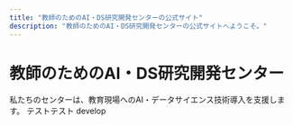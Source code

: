 ```yaml
---
title: "教師のためのAI・DS研究開発センターの公式サイト"
description: "教師のためのAI・DS研究開発センターの公式サイトへようこそ。"
---
```


# 教師のためのAI・DS研究開発センター

私たちのセンターは、教育現場へのAI・データサイエンス技術導入を支援します。
テストテスト
develop

